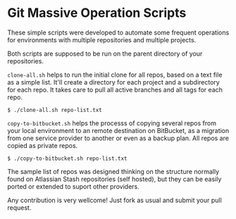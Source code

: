 # Git Massive Operation Scripts

These simple scripts were developed to automate some frequent operations for environments with multiple repositories and multiple projects.

Both scripts are supposed to be run on the parent directory of your repositories.

`clone-all.sh` helps to run the initial clone for all repos, based on a text file as a simple list. It'll create a directory for each project and a subdirectory for each repo. It takes care to pull all active branches and all tags for each repo.

```
$ ./clone-all.sh repo-list.txt
```

`copy-to-bitbucket.sh` helps the processs of copying several repos from your local environment to an remote destination on BitBucket, as a migration from one service provider to another or even as a backup plan. All repos are copied as private repos.

```
$ ./copy-to-bitbucket.sh repo-list.txt
```

The sample list of repos was designed thinking on the structure normally found on Atlassian Stash repositories (self hosted), but they can be easily ported or extended to suport other providers.

Any contribution is very wellcome! Just fork as usual and submit your pull request.


